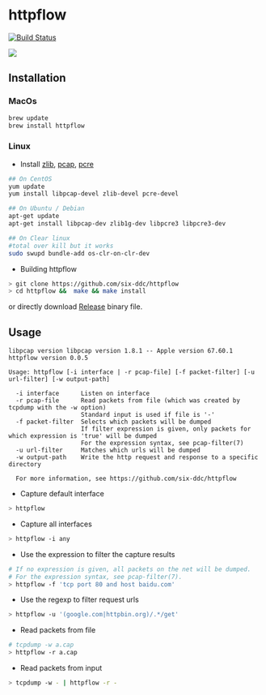 # httpflow

[![Build Status](https://travis-ci.org/six-ddc/httpflow.svg?branch=master)](https://travis-ci.org/six-ddc/httpflow)

![](https://github.com/six-ddc/httpflow/blob/master/demo.gif?raw=true)

## Installation

### MacOs

```bash
brew update
brew install httpflow
```

### Linux

* Install [zlib](http://www.zlib.net/), [pcap](http://www.tcpdump.org/), [pcre](http://pcre.org/)

```bash
## On CentOS
yum update
yum install libpcap-devel zlib-devel pcre-devel

## On Ubuntu / Debian
apt-get update
apt-get install libpcap-dev zlib1g-dev libpcre3 libpcre3-dev

## On Clear linux
#total over kill but it works
sudo swupd bundle-add os-clr-on-clr-dev
```

* Building httpflow

```bash
> git clone https://github.com/six-ddc/httpflow
> cd httpflow &&  make && make install
```

or directly download [Release](https://github.com/six-ddc/httpflow/releases) binary file.

## Usage

```
libpcap version libpcap version 1.8.1 -- Apple version 67.60.1
httpflow version 0.0.5

Usage: httpflow [-i interface | -r pcap-file] [-f packet-filter] [-u url-filter] [-w output-path]

  -i interface      Listen on interface
  -r pcap-file      Read packets from file (which was created by tcpdump with the -w option)
                    Standard input is used if file is '-'
  -f packet-filter  Selects which packets will be dumped
                    If filter expression is given, only packets for which expression is 'true' will be dumped
                    For the expression syntax, see pcap-filter(7)
  -u url-filter     Matches which urls will be dumped
  -w output-path    Write the http request and response to a specific directory

  For more information, see https://github.com/six-ddc/httpflow

```

* Capture default interface

```bash
> httpflow
```

* Capture all interfaces

```bash
> httpflow -i any
```

* Use the expression to filter the capture results

```bash
# If no expression is given, all packets on the net will be dumped.
# For the expression syntax, see pcap-filter(7).
> httpflow -f 'tcp port 80 and host baidu.com'
```

* Use the regexp to filter request urls

```bash
> httpflow -u '(google.com|httpbin.org)/.*/get'
```

* Read packets from file

```bash
# tcpdump -w a.cap
> httpflow -r a.cap
```

* Read packets from input

```bash
> tcpdump -w - | httpflow -r -
```
